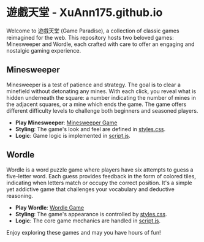 # 遊戲天堂 - XuAnn175.github.io

Welcome to 遊戲天堂 (Game Paradise), a collection of classic games reimagined for the web. This repository hosts two beloved games: Minesweeper and Wordle, each crafted with care to offer an engaging and nostalgic gaming experience.

## Minesweeper

Minesweeper is a test of patience and strategy. The goal is to clear a minefield without detonating any mines. With each click, you reveal what is hidden underneath the square: a number indicating the number of mines in the adjacent squares, or a mine which ends the game. The game offers different difficulty levels to challenge both beginners and seasoned players.

- **Play Minesweeper**: [Minesweeper Game](./minesweeper/minesweeper.html)
- **Styling**: The game's look and feel are defined in [styles.css](./minesweeper/styles.css).
- **Logic**: Game logic is implemented in [script.js](./minesweeper/script.js).

## Wordle

Wordle is a word puzzle game where players have six attempts to guess a five-letter word. Each guess provides feedback in the form of colored tiles, indicating when letters match or occupy the correct position. It's a simple yet addictive game that challenges your vocabulary and deductive reasoning.

- **Play Wordle**: [Wordle Game](./wordle/wordle.html)
- **Styling**: The game's appearance is controlled by [styles.css](./wordle/styles.css).
- **Logic**: The core game mechanics are handled in [script.js](./wordle/script.js).

Enjoy exploring these games and may you have hours of fun!
